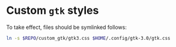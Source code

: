 # Custom `gtk` styles

To take effect, files should be symlinked follows:

```sh
ln -s $REPO/custom_gtk/gtk3.css $HOME/.config/gtk-3.0/gtk.css
```
